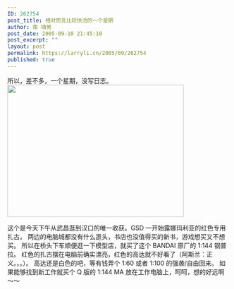 ```yaml
---
ID: 262754
post_title: 相对而言比较快活的一个星期
author: 南 靖男
post_date: 2005-09-10 21:45:10
post_excerpt: ""
layout: post
permalink: https://larryli.cn/2005/09/262754
published: true
---
```

所以，差不多，一个星期，没写日志。
<a href="http://photoimg26.qq.com/cgi-bin/load_pic?verify=pX9HibQuAJLVr%2B8uLsTP2A%3D%3D"><img src="http://photoimg26.qq.com/cgi-bin/load_pic?verify=pX9HibQuAJLVr%2B8uLsTP2A%3D%3D" height="300" width="400" /></a>

这个是今天下午从武昌逛到汉口的唯一收获。GSD 一开始露娜玛利亚的红色专用扎古。
两边的电脑城都没有什么逛头，书店也没值得买的新书，游戏想买又不想买。
所以在桥头下车顺便逛一下模型店，就买了这个 BANDAI 原厂的 1:144 钢普拉。
红色的扎古摆在电脑前确实漂亮，红色的高达就不好看了（阿斯兰：正义。。。）。
高达还是白色的吧，等有钱弄个 1:60 或者 1:100 的强袭/自由回来。
如果能够找到新工作就买个 Q 版的 1:144 MA 放在工作电脑上，呵呵，想的好远啊～～